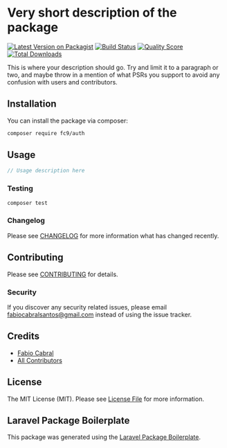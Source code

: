 # Very short description of the package

[![Latest Version on Packagist](https://img.shields.io/packagist/v/fc9/localization.svg?style=flat-square)](https://packagist.org/packages/fc9/localization)
[![Build Status](https://img.shields.io/travis/fc9/localization/master.svg?style=flat-square)](https://travis-ci.org/fc9/localization)
[![Quality Score](https://img.shields.io/scrutinizer/g/fc9/localization.svg?style=flat-square)](https://scrutinizer-ci.com/g/fc9/localization)
[![Total Downloads](https://img.shields.io/packagist/dt/fc9/localization.svg?style=flat-square)](https://packagist.org/packages/fc9/localization)

This is where your description should go. Try and limit it to a paragraph or two, and maybe throw in a mention of what PSRs you support to avoid any confusion with users and contributors.

## Installation

You can install the package via composer:

```bash
composer require fc9/auth
```

## Usage

``` php
// Usage description here
```

### Testing

``` bash
composer test
```

### Changelog

Please see [CHANGELOG](CHANGELOG.md) for more information what has changed recently.

## Contributing

Please see [CONTRIBUTING](CONTRIBUTING.md) for details.

### Security

If you discover any security related issues, please email fabiocabralsantos@gmail.com instead of using the issue tracker.

## Credits

- [Fabio Cabral](https://github.com/fc9)
- [All Contributors](../../contributors)

## License

The MIT License (MIT). Please see [License File](LICENSE.md) for more information.

## Laravel Package Boilerplate

This package was generated using the [Laravel Package Boilerplate](https://laravelpackageboilerplate.com).